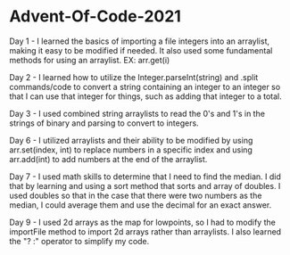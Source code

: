 # Advent-Of-Code-2021

Day 1 - I learned the basics of importing a file integers into an arraylist, making it easy to be modified if needed. It also used some fundamental methods for using an arraylist. EX: arr.get(i)

Day 2 - I learned how to utilize the Integer.parseInt(string) and .split commands/code to convert a string containing an integer to an integer so that I can use that integer for things, such as adding that integer to a total. 

Day 3 - I used combined string arraylists to read the 0's and 1's in the strings of binary and parsing to convert to integers.

Day 6 - I utilized arraylists and their ability to be modified by using arr.set(index, int) to replace numbers in a specific index and using arr.add(int) to add numbers at the end of the arraylist.

Day 7 - I used math skills to determine that I need to find the median. I did that by learning and using a sort method that sorts and array of doubles. I used doubles so that in the case that there were two numbers as the median, I could average them and use the decimal for an exact answer.

Day 9 - I used 2d arrays as the map for lowpoints, so I had to modify the importFile method to import 2d arrays rather than arraylists. I also learned the "? :" operator to simplify my code.

